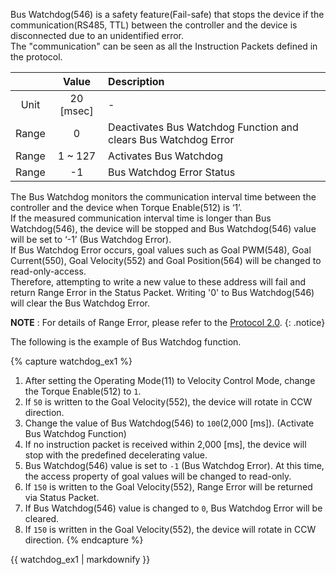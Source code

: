 Bus Watchdog(546) is a safety feature(Fail-safe) that stops the device if the communication(RS485, TTL) between the controller and the device is disconnected due to an unidentified error.  
The "communication" can be seen as all the Instruction Packets defined in the protocol.

|       |   Value   | Description                                                     |
|:-----:|:---------:|:----------------------------------------------------------------|
| Unit  | 20 [msec] | -                                                               |
| Range |     0     | Deactivates Bus Watchdog Function and clears Bus Watchdog Error |
| Range |  1 ~ 127  | Activates Bus Watchdog                                          |
| Range |    -1     | Bus Watchdog Error Status                                       |

The Bus Watchdog monitors the communication interval time between the controller and the device when Torque Enable(512) is ‘1’.  
If the measured communication interval time is longer than Bus Watchdog(546), the device will be stopped and Bus Watchdog(546) value will be set to ‘-1’ (Bus Watchdog Error).  
If Bus Watchdog Error occurs, goal values such as Goal PWM(548), Goal Current(550), Goal Velocity(552) and Goal Position(564) will be changed to read-only-access.  
Therefore, attempting to write a new value to these address will fail and return Range Error in the Status Packet.
Writing '0' to Bus Watchdog(546) will clear the Bus Watchdog Error.

**NOTE** : For details of Range Error, please refer to the [Protocol 2.0].
{: .notice}

[Protocol 2.0]: /docs/en/dxl/protocol2/

The following is the example of Bus Watchdog function.

{% capture watchdog_ex1 %}
1. After setting the Operating Mode(11) to Velocity Control Mode, change the Torque Enable(512) to `1`.
2. If `50` is written to the Goal Velocity(552), the device will rotate in CCW direction.
3. Change the value of Bus Watchdog(546) to `100`(2,000 [ms]). (Activate Bus Watchdog Function)
4. If no instruction packet is received within 2,000 [ms], the device will stop with the predefined decelerating value.
5. Bus Watchdog(546) value is set to `-1` (Bus Watchdog Error). At this time, the access property of goal values will be changed to read-only.
6. If `150` is written to the Goal Velocity(552), Range Error will be returned via Status Packet.
7. If Bus Watchdog(546) value is changed to `0`, Bus Watchdog Error will be cleared.
8. If `150` is written in the Goal Velocity(552), the device will rotate in CCW direction.
{% endcapture %}

<div class="notice--success">{{ watchdog_ex1 | markdownify }}</div>
